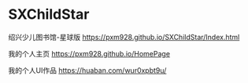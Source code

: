 # SXChildStar
绍兴少儿图书馆-星球版 https://pxm928.github.io/SXChildStar/Index.html


我的个人主页 https://pxm928.github.io/HomePage

我的个人UI作品 https://huaban.com/wur0xpbt9u/
